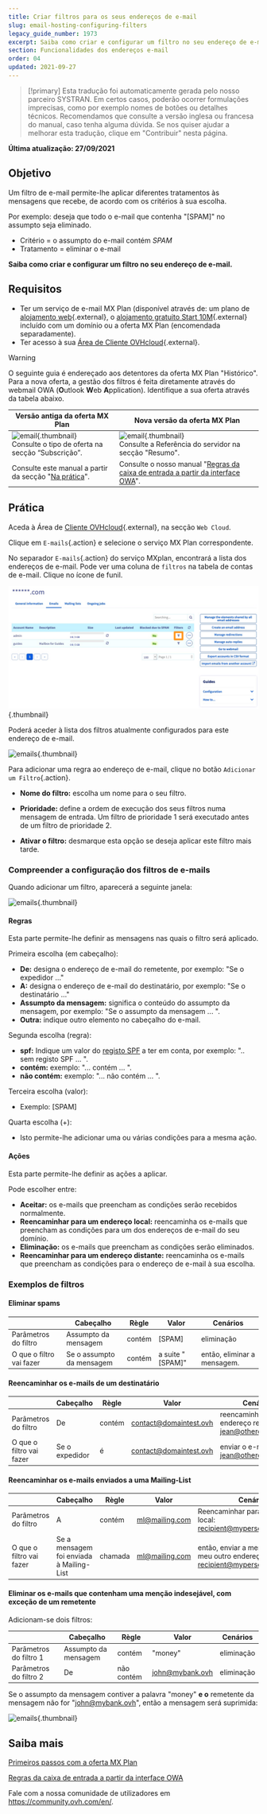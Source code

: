 ```yaml
---
title: Criar filtros para os seus endereços de e-mail
slug: email-hosting-configuring-filters
legacy_guide_number: 1973
excerpt: Saiba como criar e configurar um filtro no seu endereço de e-mail
section: Funcionalidades dos endereços e-mail
order: 04
updated: 2021-09-27
---
```


> [!primary]
> Esta tradução foi automaticamente gerada pelo nosso parceiro SYSTRAN. Em certos casos, poderão ocorrer formulações imprecisas, como por exemplo nomes de botões ou detalhes técnicos. Recomendamos que consulte a versão inglesa ou francesa do manual, caso tenha alguma dúvida. Se nos quiser ajudar a melhorar esta tradução, clique em "Contribuir" nesta página.
>

**Última atualização: 27/09/2021**

## Objetivo

Um filtro de e-mail permite-lhe aplicar diferentes tratamentos às mensagens que recebe, de acordo com os critérios à sua escolha.

Por exemplo: deseja que todo o e-mail que contenha "\[SPAM]" no assumpto seja eliminado.

- Critério = o assumpto do e-mail contém *SPAM*
- Tratamento = eliminar o e-mail

**Saiba como criar e configurar um filtro no seu endereço de e-mail.**

## Requisitos

- Ter um serviço de e-mail MX Plan (disponível através de: um plano de [alojamento web](https://www.ovhcloud.com/pt/web-hosting/){.external}, o [alojamento gratuito Start 10M](https://www.ovhcloud.com/pt/domains/free-web-hosting/){.external} incluído com um domínio ou a oferta MX Plan (encomendada separadamente).
- Ter acesso à sua [Área de Cliente OVHcloud](	https://www.ovh.com/auth/?action=gotomanager&from=https://www.ovh.pt/&ovhSubsidiary=pt){.external}.

> [!warning]
>
> O seguinte guia é endereçado aos detentores da oferta MX Plan "Histórico". Para a nova oferta, a gestão dos filtros é feita diretamente através do webmail OWA (**O**utlook **W**eb **A**pplication). Identifique a sua oferta através da tabela abaixo.
>

Versão antiga da oferta MX Plan|Nova versão da oferta MX Plan|
|---|---|
|![email](images/mxplan-starter-legacy-step1.png){.thumbnail}<br> Consulte o tipo de oferta na secção “Subscrição”.|![email](images/mxplan-starter-new-step1.png){.thumbnail}<br>Consulte a Referência do servidor na secção "Resumo".|
|Consulte este manual a partir da secção "[Na prática](#oldmxplan)".|Consulte o nosso manual "[Regras da caixa de entrada a partir da interface OWA](https://docs.ovh.com/pt/microsoft-collaborative-solutions/criar-regras-inbox-no-owa/)".|

## Prática <a name="oldmxplan"></a>

Aceda à Área de [Cliente OVHcloud](	https://www.ovh.com/auth/?action=gotomanager&from=https://www.ovh.pt/&ovhSubsidiary=pt){.external}, na secção `Web Cloud`.

Clique em `E-mails`{.action} e selecione o serviço MX Plan correspondente.

No separador `E-mails`{.action} do serviço MXplan, encontrará a lista dos endereços de e-mail. Pode ver uma coluna de `filtros` na tabela de contas de e-mail. Clique no ícone de funil.

![emails](images/img_3239.png){.thumbnail}

Poderá aceder à lista dos filtros atualmente configurados para este endereço de e-mail.

![emails](images/img_3240.jpg){.thumbnail}

Para adicionar uma regra ao endereço de e-mail, clique no botão `Adicionar um Filtro`{.action}.

- **Nome do filtro:** escolha um nome para o seu filtro.

- **Prioridade:** define a ordem de execução dos seus filtros numa mensagem de entrada. Um filtro de prioridade 1 será executado antes de um filtro de prioridade 2.

- **Ativar o filtro:** desmarque esta opção se deseja aplicar este filtro mais tarde.

### Compreender a configuração dos filtros de e-mails

Quando adicionar um filtro, aparecerá a seguinte janela:

![emails](images/img_3241.jpg){.thumbnail}

#### Regras

Esta parte permite-lhe definir as mensagens nas quais o filtro será aplicado.

Primeira escolha (em cabeçalho):

- **De:** designa o endereço de e-mail do remetente, por exemplo: "Se o expedidor ..."
- **A:** designa o endereço de e-mail do destinatário, por exemplo: "Se o destinatário ..."
- **Assumpto da mensagem:** significa o conteúdo do assumpto da mensagem, por exemplo: "Se o assumpto da mensagem ... ".
- **Outra:** indique outro elemento no cabeçalho do e-mail.

Segunda escolha (regra):

- **spf:** Indique um valor do [registo SPF](https://docs.ovh.com/pt/domains/partilhado_o_campo_spf/) a ter em conta, por exemplo: ".. sem registo SPF ... ".
- **contém:** exemplo: "... contém ... ".
- **não contém:** exemplo: "... não contém ... ".

Terceira escolha (valor):

- Exemplo: \[SPAM]

Quarta escolha (+):

- Isto permite-lhe adicionar uma ou várias condições para a mesma ação.

#### Ações

Esta parte permite-lhe definir as ações a aplicar.

Pode escolher entre:

- **Aceitar:** os e-mails que preencham as condições serão recebidos normalmente.
- **Reencaminhar para um endereço local:** reencaminha os e-mails que preencham as condições para um dos endereços de e-mail do seu domínio.
- **Eliminação:** os e-mails que preencham as condições serão eliminados.
- **Reencaminhar para um endereço distante:** reencaminha os e-mails que preencham as condições para o endereço de e-mail à sua escolha.

### Exemplos de filtros

#### Eliminar spams

||Cabeçalho|Règle|Valor|Cenários|
|---|---|---|---|---|
|Parâmetros do filtro|Assumpto da mensagem|contém|\[SPAM]|eliminação|
|O que o filtro vai fazer|Se o assumpto da mensagem|contém|a suite "\[SPAM]"|então, eliminar a mensagem.|

#### Reencaminhar os e-mails de um destinatário

||Cabeçalho|Règle|Valor|Cenários|
|---|---|---|---|---|
|Parâmetros do filtro|De|contém|contact@domaintest.ovh|reencaminhar para um endereço remoto: jean@otherdomain.ovh|
|O que o filtro vai fazer|Se o expedidor|é|contact@domaintest.ovh|enviar o e-mail para jean@otherdomain.ovh|

#### Reencaminhar os e-mails enviados a uma Mailing-List

||Cabeçalho|Règle|Valor|Cenários|
|---|---|---|---|---|
|Parâmetros do filtro|A|contém|ml@mailing.com|Reencaminhar para um endereço local: recipient@mypersonaldomain.ovh|
|O que o filtro vai fazer|Se a mensagem foi enviada à Mailing-List|chamada|ml@mailing.com|então, enviar a mensagem para o meu outro endereço: recipient@mypersonaldomain.ovh|

#### Eliminar os e-mails que contenham uma menção indesejável, com exceção de um remetente

Adicionam-se dois filtros:

||Cabeçalho|Règle|Valor|Cenários|
|---|---|---|---|---|
|Parâmetros do filtro 1|Assumpto da mensagem|contém|"money"|eliminação|
|Parâmetros do filtro 2|De|não contém|john@mybank.ovh|eliminação|

Se o assumpto da mensagem contiver a palavra "money" **e o** remetente da mensagem não for "john@mybank.ovh", então a mensagem será suprimida:

![emails](images/img_3242.jpg){.thumbnail}

## Saiba mais

[Primeiros passos com a oferta MX Plan](https://docs.ovh.com/pt/emails/partilhado_generalidades_e-mail_partilhado_ovh/)

[Regras da caixa de entrada a partir da interface OWA](https://docs.ovh.com/pt/emails/criar-regras-inbox-no-owa/)

Fale com a nossa comunidade de utilizadores em <https://community.ovh.com/en/>.
